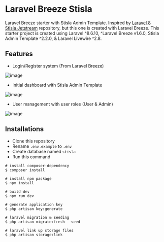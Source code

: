 # Laravel Breeze Stisla

Laravel Breeze starter with Stisla Admin Template. Inspired by [Laravel 8 Stisla Jetstream](https://github.com/nyancodeid/laravel-8-stisla-jetstream) repository, but this one is created with Laravel Breeze. This starter project is created using Laravel ^8.6.10, ^Laravel Breeze v1.6.0, Stisla Admin Template ^2.2.0, & Laravel Livewire ^2.8.

## Features

-   Login/Register system (From Laravel Breeze)

![image](https://user-images.githubusercontent.com/58651943/147823633-f240b593-b2d6-413c-8a79-07ba3b557aa5.gif)

-   Initial dashboard with Stisla Admin Template

![image](https://user-images.githubusercontent.com/58651943/147823414-243102ef-1a01-49d7-97bd-eca4c644500b.png)

-   User management with user roles (User & Admin)

![image](https://user-images.githubusercontent.com/58651943/147823727-73b7ff9b-15d2-4e14-821d-b62a4925069f.gif)

## Installations

-   Clone this repository
-   Rename `.env.example` to `.env`
-   Create database named `stisla`
-   Run this command

```
# install composer-dependency
$ composer install

# install npm package
$ npm install

# build dev
$ npm run dev

# generate application key
$ php artisan key:generate

# laravel migration & seeding
$ php artisan migrate:fresh --seed

# laravel link up storage files
$ php artisan storage:link
```
